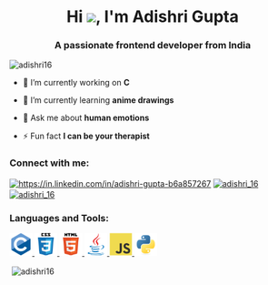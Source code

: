 <h1 align="center">Hi <img src="https://tenor.com/bEAlI.gif">, I'm Adishri Gupta</h1>
<h3 align="center">A passionate frontend developer from India</h3>

<p align="left"> <img src="https://komarev.com/ghpvc/?username=adishri16&label=Profile%20views&color=0e75b6&style=flat" alt="adishri16" /> </p>

- 🔭 I’m currently working on **C**

- 🌱 I’m currently learning **anime drawings**

- 💬 Ask me about **human emotions**

- ⚡ Fun fact **I can be your therapist**

<h3 align="left">Connect with me:</h3>
<p align="left">
<a href="https://linkedin.com/in/https://in.linkedin.com/in/adishri-gupta-b6a857267" target="blank"><img align="center" src="https://raw.githubusercontent.com/rahuldkjain/github-profile-readme-generator/master/src/images/icons/Social/linked-in-alt.svg" alt="https://in.linkedin.com/in/adishri-gupta-b6a857267" height="30" width="40" /></a>
<a href="https://instagram.com/adishri_16" target="blank"><img align="center" src="https://raw.githubusercontent.com/rahuldkjain/github-profile-readme-generator/master/src/images/icons/Social/instagram.svg" alt="adishri_16" height="30" width="40" /></a>
<a href="https://www.leetcode.com/adishri_16" target="blank"><img align="center" src="https://raw.githubusercontent.com/rahuldkjain/github-profile-readme-generator/master/src/images/icons/Social/leet-code.svg" alt="adishri_16" height="30" width="40" /></a>
</p>

<h3 align="left">Languages and Tools:</h3>
<p align="left"> <a href="https://www.cprogramming.com/" target="_blank" rel="noreferrer"> <img src="https://raw.githubusercontent.com/devicons/devicon/master/icons/c/c-original.svg" alt="c" width="40" height="40"/> </a> <a href="https://www.w3schools.com/css/" target="_blank" rel="noreferrer"> <img src="https://raw.githubusercontent.com/devicons/devicon/master/icons/css3/css3-original-wordmark.svg" alt="css3" width="40" height="40"/> </a> <a href="https://www.w3.org/html/" target="_blank" rel="noreferrer"> <img src="https://raw.githubusercontent.com/devicons/devicon/master/icons/html5/html5-original-wordmark.svg" alt="html5" width="40" height="40"/> </a> <a href="https://www.java.com" target="_blank" rel="noreferrer"> <img src="https://raw.githubusercontent.com/devicons/devicon/master/icons/java/java-original.svg" alt="java" width="40" height="40"/> </a> <a href="https://developer.mozilla.org/en-US/docs/Web/JavaScript" target="_blank" rel="noreferrer"> <img src="https://raw.githubusercontent.com/devicons/devicon/master/icons/javascript/javascript-original.svg" alt="javascript" width="40" height="40"/> </a> <a href="https://www.python.org" target="_blank" rel="noreferrer"> <img src="https://raw.githubusercontent.com/devicons/devicon/master/icons/python/python-original.svg" alt="python" width="40" height="40"/> </a> </p>

<p>&nbsp;<img align="center" src="https://github-readme-stats.vercel.app/api?username=adishri16&show_icons=true&locale=en" alt="adishri16" /></p>
